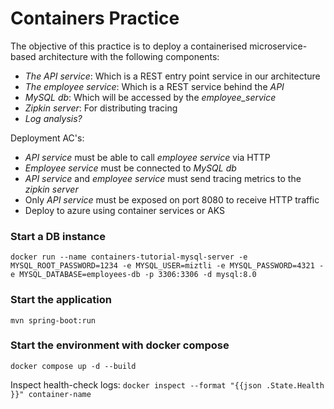 # Containers Practice

The objective of this practice is to deploy a containerised microservice-based architecture with the following components:

- _The API service_: Which is a REST entry point service in our architecture
- _The employee service_: Which is a REST service behind the _API_
- _MySQL db_: Which will be accessed by the _employee_service_
- _Zipkin server_: For distributing tracing
- _Log analysis?_

Deployment AC's:
- _API service_ must be able to call _employee service_ via HTTP
- _Employee service_ must be connected to _MySQL db_
- _API service_ and _employee service_ must send tracing metrics to the _zipkin server_
- Only _API service_ must be exposed on port 8080 to receive HTTP traffic
- Deploy to azure using container services or AKS

### Start a DB instance

`docker run --name containers-tutorial-mysql-server -e MYSQL_ROOT_PASSWORD=1234 -e MYSQL_USER=miztli -e MYSQL_PASSWORD=4321 -e MYSQL_DATABASE=employees-db -p 3306:3306 -d mysql:8.0`

### Start the application

`mvn spring-boot:run`

### Start the environment with docker compose

`docker compose up -d --build`

Inspect health-check logs: `docker inspect --format "{{json .State.Health }}" container-name`